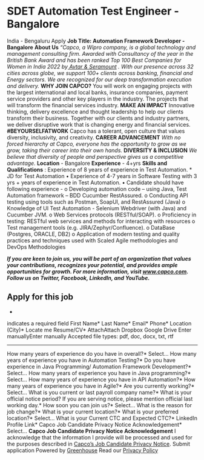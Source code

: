 [](https://job-boards.greenhouse.io/capco)
# SDET Automation Test Engineer - Bangalore
India - Bengaluru
Apply
**Job Title: Automation Framework Developer - Bangalore**
**About Us**
_“Capco, a Wipro company, is a global technology and management consulting firm. Awarded with Consultancy of the year in the British Bank Award and has been ranked Top 100 Best Companies for Women in India 2022 by_[ _Avtar & Seramount_](https://avtarinc.com/what-we-do/enrich-diversity/best-companies-for-women/) _. With our presence across 32 cities across globe, we support 100+ clients across banking, financial and Energy sectors. We are recognized for our deep transformation execution and delivery._
**WHY JOIN CAPCO?**
You will work on engaging projects with the largest international and local banks, insurance companies, payment service providers and other key players in the industry. The projects that will transform the financial services industry.
**MAKE AN IMPACT**
Innovative thinking, delivery excellence and thought leadership to help our clients transform their business. Together with our clients and industry partners, we deliver disruptive work that is changing energy and financial services.
**#BEYOURSELFATWORK**
Capco has a tolerant, open culture that values diversity, inclusivity, and creativity.
**CAREER ADVANCEMENT**
_With no forced hierarchy at Capco, everyone has the opportunity to grow as we grow, taking their career into their own hands._
**DIVERSITY & INCLUSION**
_We believe that diversity of people and perspective gives us a competitive advantage._
**Location** - Bangalore
**Experience** - 4+yrs
**Skills and Qualifications** :
Experience of 8 years of experience in Test Automation.
    * JD for Test Automation 
• Experience of 4-7 years in Software Testing with 3 yrs + years of experience in Test Automation. • Candidate should have following experience - o Developing automation code – using Java, Test Automation framework – BDD Cucumber RestAssured. o Conducting API testing using tools such as Postman, SoapUI, and RestAssured (Java) o Knowledge of UI Test Automation - Selenium Webdriver (with Java) and Cucumber JVM. o Web Services protocols (RESTful/SOAP). o Proficiency in testing: RESTful web services and methods for interacting with resources o Test management tools (e.g. JIRA/Zephyr/Confluence). o DataBase (Postgres, ORACLE, DB2) o Application of modern testing and quality practices and techniques used with Scaled Agile methodologies and DevOps Methodologies


**_If you are keen to join us, you will be part of an organization that values your contributions, recognizes your potential, and provides ample opportunities for growth. For more information, visit www.capco.com. Follow us on Twitter, Facebook, LinkedIn, and YouTube._**
## Apply for this job
*
indicates a required field
First Name*
Last Name*
Email*
Phone*
Location (City)*
Locate me
Resume/CV*
AttachAttach
Dropbox
Google Drive
Enter manuallyEnter manually
Accepted file types: pdf, doc, docx, txt, rtf
* * *
How many years of experience do you have in overall?*
Select...
How many years of experience you have in Automation Testing?*
Do you have experience in Java Programming/ Automation Framework Development?*
Select...
How many years of experience you have in Java programming?*
Select...
How many years of experience you have in API Automation?*
How many years of experience you have in Agile?*
Are you currently working?*
Select...
What is you current or last payroll company name?*
What is your official notice period? If you are serving notice, please mention official last working day.*
How soon you can join us?*
Select...
What is the reason for job change?*
What is your current location?*
What is your preferred location?*
Select...
What is your Current CTC and Expected CTC?*
LinkedIn Profile Link*
Capco Job Candidate Privacy Notice Acknowledgement*
Select...
**Capco Job Candidate Privacy Notice Acknowledgement**
I acknowledge that the information I provide will be processed and used for the purposes described in [Capco’s Job Candidate Privacy Notice](https://www.capco.com/Candidate-privacy-notice?__hstc=24525925.f526b9173c045081f1bfbec9b41dfca5.1674798010688.1687242553375.1687254729925.143&__hssc=24525925.1.1687254729925&__hsfp=524412920).
Submit application
Powered by
[Greenhouse](https://www.greenhouse.io/privacy-policy)
Read our [Privacy Policy](https://www.greenhouse.io/privacy-policy)
